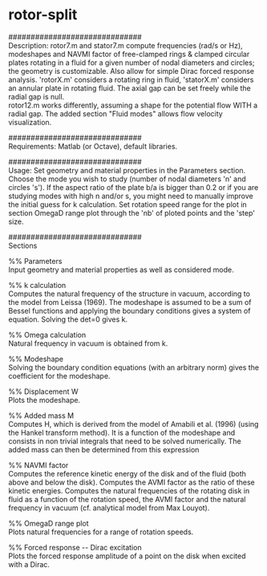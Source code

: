 # rotor-split
##############################\
Description: rotor7.m and stator7.m compute frequencies (rad/s or Hz), modeshapes and NAVMI factor of free-clamped rings &amp; clamped circular plates rotating in a fluid for a given number of nodal diameters and circles; the geometry is customizable. Also allow for simple Dirac forced response analysis. 'rotorX.m' considers a rotating ring in fluid, 'statorX.m' considers an annular plate in rotating fluid. The axial gap can be set freely while the radial gap is null.\
rotor12.m works differently, assuming a shape for the potential flow WITH a radial gap. The added section "Fluid modes" allows flow velocity visualization.

##############################\
Requirements: Matlab (or Octave), default libraries.

##############################\
Usage: Set geometry and material properties in the Parameters section. Choose the mode you wish to study (number of nodal diameters 'n' and circles 's'). If the aspect ratio of the plate b/a is bigger than 0.2 or if you are studying modes with high n and/or s, you might need to manually improve the initial guess for k calculation. Set rotation speed range for the plot in section OmegaD range plot through the 'nb' of ploted points and the 'step' size.

##############################\
Sections

%% Parameters\
Input geometry and material properties as well as considered mode.

%% k calculation\
Computes the natural frequency of the structure in vacuum, according to the model from Leissa (1969).
The modeshape is assumed to be a sum of Bessel functions and applying the boundary conditions gives a system of equation.
Solving the det=0 gives k.

%% Omega calculation\
Natural frequency in vacuum is obtained from k.

%% Modeshape\
Solving the boundary condition equations (with an arbitrary norm) gives the coefficient for the modeshape.

%% Displacement W\
Plots the modeshape.

%% Added mass M\
Computes H, which is derived from the model of Amabili et al. (1996) (using the Hankel transform method). It is a function
of the modeshape and consists in non trivial integrals that need to be solved numerically.
The added mass can then be determined from this expression

%% NAVMI factor\
Computes the reference kinetic energy of the disk and of the fluid (both above and below the disk).
Computes the AVMI factor as the ratio of these kinetic energies.
Computes the natural frequencies of the rotating disk in fluid as a function of the rotation speed, the AVMI factor and the
natural frequency in vacuum (cf. analytical model from Max Louyot).

%% OmegaD range plot\
Plots natural frequencies for a range of rotation speeds.

%% Forced response -- Dirac excitation\
Plots the forced response amplitude of a point on the disk when excited with a Dirac.
